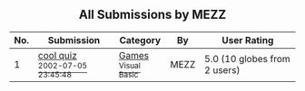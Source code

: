 ﻿<div align="center">

## All Submissions by MEZZ

</div>

No.  | Submission | Category | By   | User Rating
---- | ---------- | -------- | ---- | -----------
1 | [cool quiz<br /><sup>2002-07-05 23:45:48</sup>](https://github.com/Planet-Source-Code/mezz-cool-quiz__1-36832) | [Games<br /><sup>Visual Basic</sup>](../ByCategory/games__1-38.md) | MEZZ | 5.0 (10 globes from 2 users)
